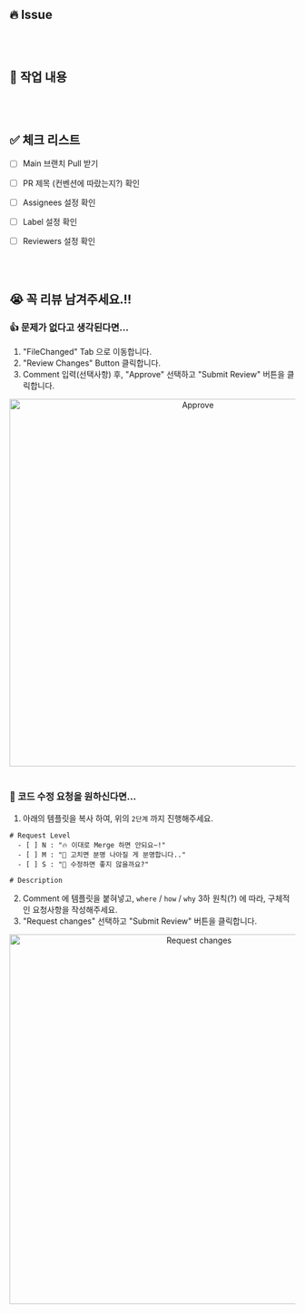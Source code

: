 ## 🔥 Issue

<!-- [여기서부터 주석]

👋🏼 이 주석 영역 아래, "Issue" 항목을 다음과 같은 형식으로 작성해주세요.

형식)
- #이슈번호

[여기까지 주석] -->






<br/>
<br/>






## 🎯 작업 내용

<!-- [여기서부터 주석]

👋🏼 이 주석 영역 아래, "작업 내용" 항목 을 다음과 같은 형식으로 작성해주세요. (이미지/동영상을 추가하면 엄청 좋습니다. 👍)

형식)
- [commit 이름](commit url)
  - 이 commit 에서는 이러이러한 작업을 했습니다.
  - 이러이러한 내용을 꼭 숙지해주세요.

- [commit 이름](commit url)
  - 이 commit 에서는 이러이러한 작업을 했습니다.
  - 이러이러한 내용을 꼭 숙지해주세요.

[여기까지 주석] -->






<br/>
<br/>






## ✅ 체크 리스트

<!-- [여기서부터 주석]

👋🏼 이 주석 영역 아래, checklist 꼭 확인하고 표식을 남겨주세요.

체크하는 방법)
"[" 랑 "]" 사이에 공백없이 x 표시해주기!!!

올바른 예)
[x] 

잘못된 예)
[ x]
[x ]
[ x ]

[여기까지 주석] -->

- [ ] Main 브랜치 Pull 받기
- [ ] PR 제목 (컨벤션에 따랐는지?) 확인 
- [ ] Assignees 설정 확인
- [ ] Label 설정 확인
- [ ] Reviewers 설정 확인






<br/>
<br/>






## 😭 꼭 리뷰 남겨주세요.!! 

### 👍 문제가 없다고 생각된다면...
1. "FileChanged" Tab 으로 이동합니다.
2. "Review Changes" Button 클릭합니다.
3. Comment 입력(선택사항) 후, "Approve" 선택하고 "Submit Review" 버튼을 클릭합니다.

<div align="center">
<img width="648" alt="Approve" src="https://github.com/PurpleDynamics/OrcaOrbit/assets/50646145/15866f3a-9224-46f6-b3e6-c43d760de02a">
</div>

<br/>

### 🙏 코드 수정 요청을 원하신다면...
1. 아래의 템플릿을 복사 하여, 위의 `2단계` 까지 진행해주세요.
```text
# Request Level
  - [ ] N : "🔥 이대로 Merge 하면 안되요~!" 
  - [ ] M : "🥹 고치면 분명 나아질 게 분명합니다.."
  - [ ] S : "🤷 수정하면 좋지 않을까요?"

# Description

```
2. Comment 에 템플릿을 붙혀넣고, `where` / `how` / `why` 3하 원칙(?) 에 따라, 구체적인 요청사항을 작성해주세요.
3. "Request changes" 선택하고 "Submit Review" 버튼을 클릭합니다.

<div align="center">
<img width="652" alt="Request changes" src="https://github.com/PurpleDynamics/OrcaOrbit/assets/50646145/38c5361f-f1ed-4c27-af67-910de2233f30">
</div>

<br/>
<br/>
